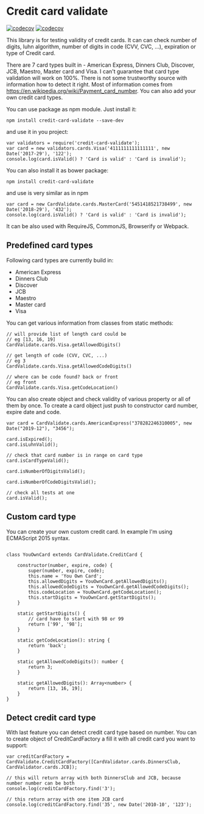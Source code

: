 Credit card validate
============

[![codecov](https://codecov.io/gh/fabulator/credit-card-validate/branch/master/graph/badge.svg)](https://codecov.io/gh/fabulator/credit-card-validate) [![codecov](https://travis-ci.org/fabulator/credit-card-validate.svg?branch=master)](https://travis-ci.org/fabulator/credit-card-validate)

This library is for testing validity of credit cards. It can can check number of digits, luhn algorithm, number of digits in code (CVV, CVC, ...), expiration or type of Credit card.

There are 7 card types built in - American Express, Dinners Club, Discover, JCB, Maestro, Master card and Visa. I can't guarantee that card type validation will work on 100%. There is not some trustworthy source with information how to detect it right. Most of information comes from https://en.wikipedia.org/wiki/Payment_card_number. You can also add your own credit card types.

You can use package as npm module. Just install it:

```
npm install credit-card-validate --save-dev
```

and use it in you project:

```
var validators = require('credit-card-validate');
var card = new validators.cards.Visa('4111111111111111', new Date('2017-29'), '122');
console.log(card.isValid() ? 'Card is valid' : 'Card is invalid');
```

You can also install it as bower package:
```
npm install credit-card-validate
```

and use is very similar as in npm
```
var card = new CardValidate.cards.MasterCard('5451418521738499', new Date('2018-29'), '432');
console.log(card.isValid() ? 'Card is valid' : 'Card is invalid');
```

It can be also used with RequireJS, CommonJS, Browserify or Webpack.

## Predefined card types

Following card types are currently build in:
- American Express
- Dinners Club
- Discover
- JCB
- Maestro
- Master card
- Visa

You can get various information from classes from static methods:

```
// will provide list of length card could be
// eg [13, 16, 19]
CardValidate.cards.Visa.getAllowedDigits()

// get length of code (CVV, CVC, ...)
// eg 3
CardValidate.cards.Visa.getAllowedCodeDigits()

// where can be code found? back or front
// eg front
CardValidate.cards.Visa.getCodeLocation()
```

You can also create object and check validity of various property or all of them by once. To create a card object just push to constructor card number, expire date and code.
```
var card = CardValidate.cards.AmericanExpress("378282246310005", new Date("2019-12"), "3456");

card.isExpired();
card.isLuhnValid();

// check that card number is in range on card type
card.isCardTypeValid();

card.isNumberOfDigitsValid();

card.isNumberOfCodeDigitsValid();

// check all tests at one
card.isValid();
```

## Custom card type
You can create your own custom credit card. In example I'm using ECMAScript 2015 syntax.

```

class YouOwnCard extends CardValidate.CreditCard {

    constructor(number, expire, code) {
        super(number, expire, code);
        this.name = 'You Own Card';
        this.allowedDigits = YouOwnCard.getAllowedDigits();
        this.allowedCodeDigits = YouOwnCard.getAllowedCodeDigits();
        this.codeLocation = YouOwnCard.getCodeLocation();
        this.startDigits = YouOwnCard.getStartDigits();
    }

    static getStartDigits() {
        // card have to start with 98 or 99
        return ['99', '98'];
    }

    static getCodeLocation(): string {
        return 'back';
    }

    static getAllowedCodeDigits(): number {
        return 3;
    }

    static getAllowedDigits(): Array<number> {
        return [13, 16, 19];
    }
}

```

## Detect credit card type

With last feature you can detect credit card type based on number. You can to create object of CreditCardFactory a fill it with all credit card you want to support:

```
var creditCardFactory = CardValidate.CreditCardFactory([CardValidator.cards.DinnersClub, CardValidator.cards.JCB]);

// this will return array with both DinnersClub and JCB, because number number can be both
console.log(creditCardFactory.find('3');

// this return array with one item JCB card
console.log(creditCardFactory.find('35', new Date('2010-10', '123');

```
